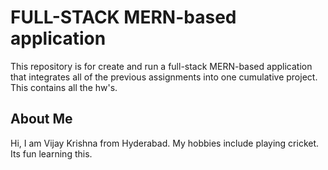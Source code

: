 # FULL-STACK MERN-based application
This repository is for create and run a full-stack MERN-based application that integrates all of the previous assignments into one cumulative project.
This contains all the hw's.
## About Me
Hi, I am Vijay Krishna from Hyderabad. My hobbies include playing cricket. Its fun learning this. 
